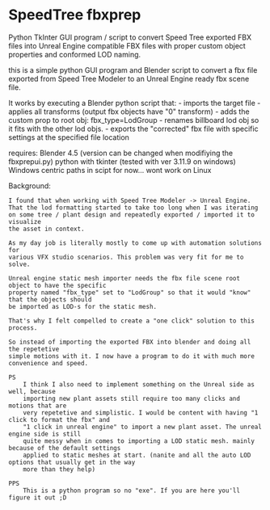 # SpeedTree fbxprep

Python TkInter GUI program / script to convert Speed Tree exported FBX files into Unreal Engine compatible FBX files with proper custom object properties and conformed LOD naming.

this is a simple python GUI program and Blender script to convert 
a fbx file exported from Speed Tree Modeler to an Unreal Engine ready
fbx scene file.

It works by executing a Blender python script that:
    - imports the target file
    - applies all transforms (output fbx objects have "0" transform)
    - adds the custom prop to root obj: fbx_type=LodGroup
    - renames billboard lod obj so it fits with the other lod objs.
    - exports the "corrected" fbx file with specific settings at the specified file location

requires:
    Blender 4.5 (version can be changed when modifiying the fbxprepui.py)
    python with tkinter (tested with ver 3.11.9 on windows)
    Windows centric paths in scipt for now... wont work on Linux

Background:

    I found that when working with Speed Tree Modeler -> Unreal Engine.
    That the lod formatting started to take too long when I was iterating
    on some tree / plant design and repeatedly exported / imported it to visualize
    the asset in context.

    As my day job is literally mostly to come up with automation solutions for
    various VFX studio scenarios. This problem was very fit for me to solve.

    Unreal engine static mesh importer needs the fbx file scene root object to have the specific 
    property named "fbx_type" set to "LodGroup" so that it would "know" that the objects should
    be imported as LOD-s for the static mesh.

    That's why I felt compelled to create a "one click" solution to this process.

    So instead of importing the exported FBX into blender and doing all the repetetive
    simple motions with it. I now have a program to do it with much more convenience and speed.

    PS 
        I think I also need to implement something on the Unreal side as well, because
        importing new plant assets still require too many clicks and motions that are
        very repetetive and simplistic. I would be content with having "1 click to format the fbx" and
        "1 click in unreal engine" to import a new plant asset. The unreal engine side is still
        quite messy when in comes to importing a LOD static mesh. mainly because of the default settings
        applied to static meshes at start. (nanite and all the auto LOD options that usually get in the way 
        more than they help)

    PPS
        This is a python program so no "exe". If you are here you'll figure it out ;D
